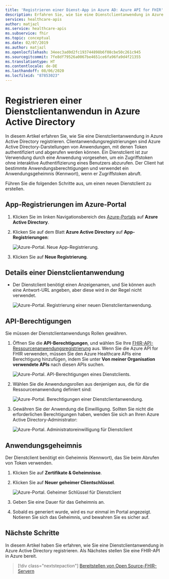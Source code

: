 ```yaml
---
title: 'Registrieren einer Dienst-App in Azure AD: Azure API for FHIR'
description: Erfahren Sie, wie Sie eine Dienstclientanwendung in Azure Active Directory registrieren, die zum Authentifizieren und Abrufen von Token verwendet werden kann.
services: healthcare-apis
author: matjazl
ms.service: healthcare-apis
ms.subservice: fhir
ms.topic: conceptual
ms.date: 02/07/2019
ms.author: matjazl
ms.openlocfilehash: 34eec3ad0d2fc193744898b6f08cbe50c261c945
ms.sourcegitcommit: 7fe8df79526a0067be4651ce6fa96fa9d4f21355
ms.translationtype: HT
ms.contentlocale: de-DE
ms.lasthandoff: 08/06/2020
ms.locfileid: "87853023"
---
```

# <a name="register-a-service-client-application-in-azure-active-directory"></a>Registrieren einer Dienstclientanwendun in Azure Active Directory

In diesem Artikel erfahren Sie, wie Sie eine Dienstclientanwendung in Azure Active Directory registrieren. Clientanwendungsregistrierungen sind Azure Active Directory-Darstellungen von Anwendungen, mit denen Token authentifiziert und abgerufen werden können. Ein Dienstclient ist zur Verwendung durch eine Anwendung vorgesehen, um ein Zugriffstoken ohne interaktive Authentifizierung eines Benutzers abzurufen. Der Client hat bestimmte Anwendungsberechtigungen und verwendet ein Anwendungsgeheimnis (Kennwort), wenn er Zugriffstoken abruft.

Führen Sie die folgenden Schritte aus, um einen neuen Dienstclient zu erstellen.

## <a name="app-registrations-in-azure-portal"></a>App-Registrierungen im Azure-Portal

1. Klicken Sie im linken Navigationsbereich des [Azure-Portals](https://portal.azure.com) auf **Azure Active Directory**.

2. Klicken Sie auf dem Blatt **Azure Active Directory** auf **App-Registrierungen**:

    ![Azure-Portal. Neue App-Registrierung.](media/how-to-aad/portal-aad-new-app-registration.png)

3. Klicken Sie auf **Neue Registrierung**.

## <a name="service-client-application-details"></a>Details einer Dienstclientanwendung

* Der Dienstclient benötigt einen Anzeigenamen, und Sie können auch eine Antwort-URL angeben, aber diese wird in der Regel nicht verwendet.

    ![Azure-Portal. Registrierung einer neuen Dienstclientanwendung.](media/how-to-aad/portal-aad-register-new-app-registration-SERVICE-CLIENT-NAME.png)

## <a name="api-permissions"></a>API-Berechtigungen

Sie müssen der Dienstclientanwendungs Rollen gewähren. 

1. Öffnen Sie die **API-Berechtigungen**, und wählen Sie Ihre [FHIR-API-Ressourcenanwendungsregistrierung](register-resource-azure-ad-client-app.md) aus. Wenn Sie die Azure API for FHIR verwenden, müssen Sie den Azure Healthcare APIs eine Berechtigung hinzufügen, indem Sie unter **Von meiner Organisation verwendete APIs** nach diesen APIs suchen.

    ![Azure-Portal. API-Berechtigungen eines Dienstclients.](media/how-to-aad/portal-aad-register-new-app-registration-SERVICE-CLIENT-API-PERMISSIONS.png)

2. Wählen Sie die Anwendungsrollen aus denjenigen aus, die für die Ressourcenanwendung definiert sind:

    ![Azure-Portal. Berechtigungen einer Dienstclientanwendung.](media/how-to-aad/portal-aad-register-new-app-registration-SERVICE-CLIENT-APPLICATION-PERMISSIONS.png)

3. Gewähren Sie der Anwendung die Einwilligung. Sollten Sie nicht die erforderlichen Berechtigungen haben, wenden Sie sich an Ihren Azure Active Directory-Administrator:

    ![Azure-Portal. Administratoreinwilligung für Dienstclient](media/how-to-aad/portal-aad-register-new-app-registration-SERVICE-CLIENT-ADMIN-CONSENT.png)

## <a name="application-secret"></a>Anwendungsgeheimnis

Der Dienstclient benötigt ein Geheimnis (Kennwort), das Sie beim Abrufen von Token verwenden.

1. Klicken Sie auf **Zertifikate &amp; Geheimnisse**.

2. Klicken Sie auf **Neuer geheimer Clientschlüssel**.

    ![Azure-Portal. Geheimer Schlüssel für Dienstclient](media/how-to-aad/portal-aad-register-new-app-registration-SERVICE-CLIENT-SECRET.png)

3. Geben Sie eine Dauer für das Geheimnis an.

4. Sobald es generiert wurde, wird es nur einmal im Portal angezeigt. Notieren Sie sich das Geheimnis, und bewahren Sie es sicher auf.

## <a name="next-steps"></a>Nächste Schritte

In diesem Artikel haben Sie erfahren, wie Sie eine Dienstclientanwendung in Azure Active Directory registrieren. Als Nächstes stellen Sie eine FHIR-API in Azure bereit.
 
>[!div class="nextstepaction"]
>[Bereitstellen von Open Source-FHIR-Servern](fhir-oss-powershell-quickstart.md)